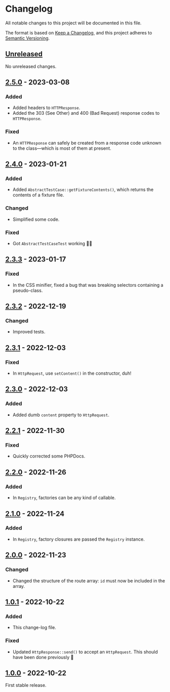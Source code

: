 # Changelog

All notable changes to this project will be documented in this file.

The format is based on [Keep a Changelog](https://keepachangelog.com/en/1.0.0/), and this project adheres to [Semantic Versioning](https://semver.org/spec/v2.0.0.html).

## [Unreleased]

No unreleased changes.

## [2.5.0] - 2023-03-08

### Added

- Added headers to `HTTPResponse`.
- Added the 303 (See Other) and 400 (Bad Request) response codes to `HTTPResponse`.

### Fixed

- An `HTTPResponse` can safely be created from a response code unknown to the class&mdash;which is most of them at present.

## [2.4.0] - 2023-01-21

### Added

- Added `AbstractTestCase::getFixtureContents()`, which returns the contents of a fixture file.

### Changed

- Simplified some code.

### Fixed

- Got `AbstractTestCaseTest` working 🤦‍♂️

## [2.3.3] - 2023-01-17

### Fixed

- In the CSS minifier, fixed a bug that was breaking selectors containing a pseudo-class.

## [2.3.2] - 2022-12-19

### Changed

- Improved tests.

## [2.3.1] - 2022-12-03

### Fixed

- In `HttpRequest`, use `setContent()` in the constructor, duh!

## [2.3.0] - 2022-12-03

### Added

- Added dumb `content` property to `HttpRequest`.

## [2.2.1] - 2022-11-30

### Fixed

- Quickly corrected some PHPDocs.

## [2.2.0] - 2022-11-26

### Added

- In `Registry`, factories can be any kind of callable.

## [2.1.0] - 2022-11-24

### Added

- In `Registry`, factory closures are passed the `Registry` instance.

## [2.0.0] - 2022-11-23

### Changed

- Changed the structure of the route array: `id` must now be included in the array.

## [1.0.1] - 2022-10-22

### Added

- This change-log file.

### Fixed

- Updated `HttpResponse::send()` to accept an `HttpRequest`.  This should have been done previously :facepalm:

## [1.0.0] - 2022-10-22

First stable release.

[unreleased]: https://github.com/danbettles/marigold/compare/v2.5.0...HEAD
[2.5.0]: https://github.com/danbettles/marigold/compare/v2.4.0...v2.5.0
[2.4.0]: https://github.com/danbettles/marigold/compare/v2.3.3...v2.4.0
[2.3.3]: https://github.com/danbettles/marigold/compare/v2.3.2...v2.3.3
[2.3.2]: https://github.com/danbettles/marigold/compare/v2.3.1...v2.3.2
[2.3.1]: https://github.com/danbettles/marigold/compare/v2.3.0...v2.3.1
[2.3.0]: https://github.com/danbettles/marigold/compare/v2.2.1...v2.3.0
[2.2.1]: https://github.com/danbettles/marigold/compare/v2.2.0...v2.2.1
[2.2.0]: https://github.com/danbettles/marigold/compare/v2.1.0...v2.2.0
[2.1.0]: https://github.com/danbettles/marigold/compare/v2.0.0...v2.1.0
[2.0.0]: https://github.com/danbettles/marigold/compare/v1.0.1...v2.0.0
[1.0.1]: https://github.com/danbettles/marigold/compare/v1.0.0...v1.0.1
[1.0.0]: https://github.com/danbettles/marigold/releases/tag/v1.0.0
